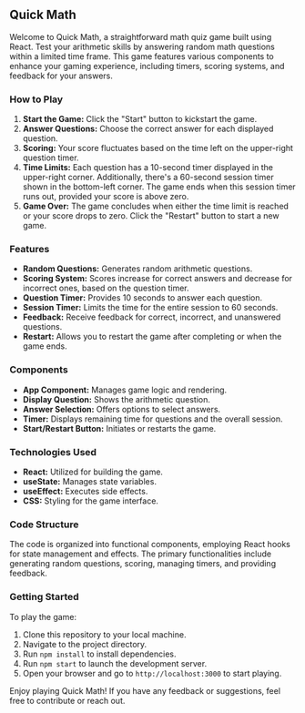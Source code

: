 ## Quick Math

Welcome to Quick Math, a straightforward math quiz game built using React. Test your arithmetic skills by answering random math questions within a limited time frame. This game features various components to enhance your gaming experience, including timers, scoring systems, and feedback for your answers.

### How to Play

1. **Start the Game:** Click the "Start" button to kickstart the game.
2. **Answer Questions:** Choose the correct answer for each displayed question.
3. **Scoring:** Your score fluctuates based on the time left on the upper-right question timer.
4. **Time Limits:** Each question has a 10-second timer displayed in the upper-right corner. Additionally, there's a 60-second session timer shown in the bottom-left corner. The game ends when this session timer runs out, provided your score is above zero.
5. **Game Over:** The game concludes when either the time limit is reached or your score drops to zero. Click the "Restart" button to start a new game.

### Features

- **Random Questions:** Generates random arithmetic questions.
- **Scoring System:** Scores increase for correct answers and decrease for incorrect ones, based on the question timer.
- **Question Timer:** Provides 10 seconds to answer each question.
- **Session Timer:** Limits the time for the entire session to 60 seconds.
- **Feedback:** Receive feedback for correct, incorrect, and unanswered questions.
- **Restart:** Allows you to restart the game after completing or when the game ends.

### Components

- **App Component:** Manages game logic and rendering.
- **Display Question:** Shows the arithmetic question.
- **Answer Selection:** Offers options to select answers.
- **Timer:** Displays remaining time for questions and the overall session.
- **Start/Restart Button:** Initiates or restarts the game.

### Technologies Used

- **React:** Utilized for building the game.
- **useState:** Manages state variables.
- **useEffect:** Executes side effects.
- **CSS:** Styling for the game interface.

### Code Structure

The code is organized into functional components, employing React hooks for state management and effects. The primary functionalities include generating random questions, scoring, managing timers, and providing feedback.

### Getting Started

To play the game:

1. Clone this repository to your local machine.
2. Navigate to the project directory.
3. Run `npm install` to install dependencies.
4. Run `npm start` to launch the development server.
5. Open your browser and go to `http://localhost:3000` to start playing.

Enjoy playing Quick Math! If you have any feedback or suggestions, feel free to contribute or reach out.
